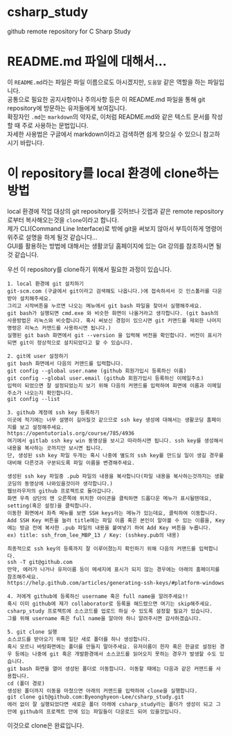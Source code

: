 # csharp_study
github remote repository for C Sharp Study

# README.md 파일에 대해서...
이 `README.md`라는 파일은 파일 이름으로도 아시겠지만, `도움말` 같은 역할을 하는 파일입니다.<br>
공통으로 필요한 공지사항이나 주의사항 등은 이 README.md 파일을 통해 git repository에 방문하는 유저들에게 보여집니다.<br>
확장자인 `.md`는 `markdown`의 약자로, 이처럼 README.md와 같은 텍스트 문서를 작성할 때 주로 사용하는 문법입니다.<br>
자세한 사용법은 구글에서 markdown이라고 검색하면 쉽게 찾으실 수 있으니 참고하시기 바랍니다.

# 이 repository를 local 환경에 clone하는 방법
local 환경에 작업 대상의 git repository를 깃허브나 깃랩과 같은 remote repository로부터 복사해오는것을 `clone`이라고 합니다.<br>
제가 CLI(Command Line Interface)로 밖에 git을 써보지 않아서 부득이하게 명령어 위주로 설명을 하게 될것 같습니다...<br>
GUI를 활용하는 방법에 대해서는 생활코딩 홈페이지에 있는 Git 강의를 참조하시면 될것 같습니다.<br>

우선 이 repository를 clone하기 위해서 필요한 과정이 있습니다.<br>

	1. local 환경에 git 설치하기
	git-scm.com (구글에서 git이라고 검색해도 나옵니다.)에 접속하셔서 깃 인스톨러를 다운받아 설치해주세요.
	그리고 시작버튼을 누르면 나오는 메뉴에서 git bash 파일을 찾아서 실행해주세요.
	git bash가 실행되면 cmd.exe 와 비슷한 화면이 나올거라고 생각합니다. (git bash의 사용방법은 리눅스와 비슷합니다. 혹시 써보신 경험이 있으시면 git 커맨드를 제외한 나머지 명령은 리눅스 커맨드를 사용하시면 됩니다.)
	실행된 git bash 화면에서 git --version 을 입력해 버전을 확인합니다. 버전이 표시가 되면 git이 정상적으로 설치되었다고 할 수 있습니다.

	2. git에 user 설정하기
	git bash 화면에서 다음의 커맨드를 입력합니다.
	git config --global user.name (github 회원가입시 등록하신 이름)
	git config --global user.email (github 회원가입시 등록하신 이메일주소)
	입력이 되었으면 잘 설정되었는지 보기 위해 다음의 커맨드를 입력하여 화면에 이름과 이메일 주소가 나오는지 확인합니다.
	git config --list
	
	3. github 계정에 ssh key 등록하기
	이곳에 적기에는 너무 설명이 길어질것 같으므로 ssh key 생성에 대해서는 생활코딩 홈페이지를 보고 설정해주세요.
	https://opentutorials.org/course/785/4936
	여기에서 gitlab ssh key win 동영상을 보시고 따라하시면 됩니다. ssh key를 생성해서 내용을 복사하는 곳까지만 보시면 됩니다.
	단, 생성된 ssh key 파일 두개는 혹시 나중에 별도의 ssh key를 만드실 일이 생길 경우를 대비해 다른것과 구분되도록 파일 이름을 변경해주세요.

	생성된 ssh key 파일중 .pub 파일의 내용을 복사합니다(파일 내용을 복사하는것까지는 생활코딩의 동영상에 나와있을것이라 생각합니다.)
	웹브라우저의 github 프로젝트로 돌아갑니다.
	화면 우측 상단의 맨 오른쪽에 위치한 아이콘을 클릭하면 드롭다운 메뉴가 표시될텐데요, setting(혹은 설정)을 클릭합니다.
	이동한 화면에서 좌측 메뉴를 보면 SSH keys라는 메뉴가 있는데요, 클릭하여 이동합니다.
	Add SSH Key 버튼을 눌러 title에는 파일 이름 혹은 본인이 알아볼 수 있는 이름을, Key에는 방금 전에 복사한 .pub 파일의 내용을 붙여넣기 하여 Add Key 버튼을 누릅니다.
	ex) title: ssh_from_lee_MBP_13 / Key: (sshkey.pub의 내용)

	최종적으로 ssh key의 등록까지 잘 이루어졌는지 확인하기 위해 다음의 커맨드를 입력합니다.
	ssh -T git@github.com
	만약, 에러가 나거나 유저이름 등이 메세지에 표시가 되지 않는 경우에는 아래의 홈페이지를 참조해주세요.
	https://help.github.com/articles/generating-ssh-keys/#platform-windows

	4. 저에게 github에 등록하신 username 혹은 full name을 알려주세요!!
	혹시 이미 github에 제가 collaborator로 등록을 해드렸으면 여기는 skip해주세요.
	csharp_study 프로젝트에 소스코드를 업로드 하실 수 있도록 설정할 필요가 있습니다.
	그를 위해 username 혹은 full name을 알아야 하니 알려주시면 감사하겠습니다.

	5. git clone 실행
	소스코드를 받아오기 위해 일단 새로 폴더를 하나 생성합니다. 
	혹시 모르니 바탕화면에는 폴더를 만들지 말아주세요. 유저이름이 한자 혹은 한글로 설정된 경우 등에는 나중에 git 혹은 개발환경에서 소스코드를 읽어오지 못하는 경우가 발생할 수도 있습니다.
	git bash 화면을 열어 생성된 폴더로 이동합니다. 이동할 때에는 다음과 같은 커맨드를 사용합니다.
	cd (폴더 경로)
	생성된 폴더까지 이동을 마쳤으면 아래의 커맨드를 입력하여 clone을 실행합니다.
	git clone git@github.com:Byeonghyeon-Lee/csharp_study.git
	에러 없이 잘 실행되었다면 새로운 폴더 아래에 csharp_study라는 폴더가 생성이 되고 그 안에 github의 프로젝트 안에 있는 파일들이 다운로드 되어 있을것입니다.

이것으로 clone은 완료입니다.